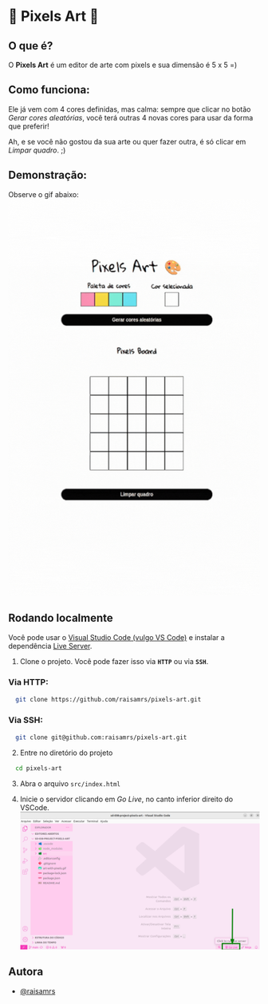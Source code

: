 🎨 Pixels Art 🎨
===============	

## O que é?
O **Pixels Art** é um editor de arte com pixels e sua dimensão é 5 x 5 =)

## Como funciona:
 Ele já vem com 4 cores definidas, mas calma: sempre que clicar no botão *Gerar cores aleatórias*, você terá outras 4 novas cores para usar da forma que preferir!

Ah, e se você não gostou da sua arte ou quer fazer outra, é só clicar em *Limpar quadro*. ;)


## Demonstração:
Observe o gif abaixo:
![Observe o gif:](https://github.com/raisamrs/pixels-art/blob/main/src/imgs/PixelsArt.gif)



## Rodando localmente
Você pode usar o [Visual Studio Code (vulgo VS Code)](https://code.visualstudio.com/download) e instalar a dependência [Live Server](https://marketplace.visualstudio.com/items?itemName=ritwickdey.LiveServer).

1. Clone o projeto.  Você pode fazer isso via **`HTTP`** ou via **`SSH`**.

### Via HTTP:
```bash
  git clone https://github.com/raisamrs/pixels-art.git
```
### Via SSH:
```bash
  git clone git@github.com:raisamrs/pixels-art.git
```

2. Entre no diretório do projeto

```bash
  cd pixels-art
```

3. Abra o arquivo `src/index.html`


4. Inicie o servidor clicando em *Go Live*, no canto inferior direito do VSCode.
![Go Live](https://github.com/raisamrs/pixels-art/blob/main/src/imgs/Live%20Server.png)



## Autora

- [@raisamrs](https://www.github.com/raisamrs)


